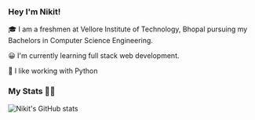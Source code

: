 ### Hey **I'm Nikit!**

  :mortar_board: I am a freshmen at Vellore Institute of Technology, Bhopal pursuing my Bachelors in Computer Science Engineering.

  :grinning: I'm currently learning full stack web development.

  :space_invader: I like working with Python

### **My Stats** :man_technologist:

![Nikit's GitHub stats](https://github-readme-stats.vercel.app/api?username=sudo-nick16&show_icons=true&theme=radical)
